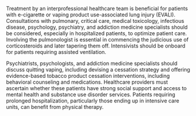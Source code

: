 Treatment by an interprofessional healthcare team is beneficial for patients with e-cigarette or vaping product use-associated lung injury (EVALI). Consultations with pulmonary, critical care, medical toxicology, infectious disease, psychology, psychiatry, and addiction medicine specialists should be considered, especially in hospitalized patients, to optimize patient care. Involving the pulmonologist is essential in commencing the judicious use of corticosteroids and later tapering them off. Intensivists should be onboard for patients requiring assisted ventilation.

Psychiatrists, psychologists, and addiction medicine specialists should discuss quitting vaping, including devising a cessation strategy and offering evidence-based tobacco product cessation interventions, including behavioral counseling and medications. Healthcare providers must ascertain whether these patients have strong social support and access to mental health and substance use disorder services. Patients requiring prolonged hospitalization, particularly those ending up in intensive care units, can benefit from physical therapy.
